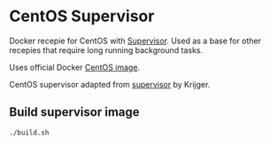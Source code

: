 CentOS Supervisor
=================

Docker recepie for CentOS with [Supervisor](http://supervisord.org/ "Supervisor"). Used as a base for other recepies that require long running background tasks.

Uses official Docker [CentOS image](https://index.docker.io/_/centos/ "Official CentOS image on Docker index").

CentOS supervisor adapted from [supervisor](https://github.com/Krijger/docker-cookbooks/tree/master/supervisor "supervisor") by Krijger.

## Build supervisor image

```bash
./build.sh


